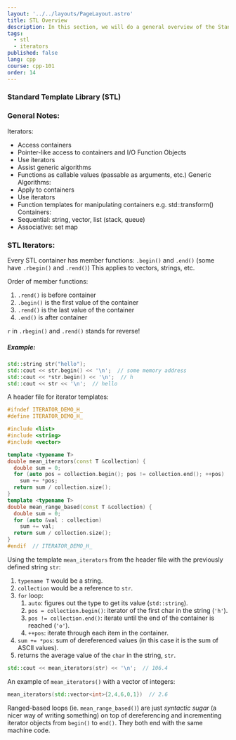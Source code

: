 ```yaml
---
layout: '../../layouts/PageLayout.astro'
title: STL Overview
description: In this section, we will do a general overview of the Standard Template Library and Iterators
tags:
  - stl
  - iterators
published: false
lang: cpp
course: cpp-101
order: 14
---
```

### Standard Template Library (STL)

### General Notes:
Iterators:
  - Access containers
  - Pointer-like access to containers and I/O
Function Objects
  - Use iterators
  - Assist generic algorithms
  - Functions as callable values (passable as arguments, etc.)
Generic Algorithms:
  - Apply to containers
  - Use iterators
  - Function templates for manipulating containers e.g. std::transform()
Containers:
  - Sequential: string, vector, list (stack, queue)
  - Associative: set map

### STL Iterators:

Every STL container has member functions:
`.begin()` and `.end()` (some have `.rbegin()` and `.rend()`)
This applies to vectors, strings, etc.

Order of member functions:

1. `.rend()` is before container
2. `.begin()` is the first value of the container
3. `.rend()` is the last value of the container
4. `.end()` is after container

`r` in `.rbegin()` and `.rend()` stands for reverse!
##### Example:
```cpp
std::string str("hello");
std::cout << str.begin() << '\n';  // some memory address
std::cout << *str.begin() << '\n';  // h
std::cout << str << '\n';  // hello
```

A header file for iterator templates:
```cpp
#ifndef ITERATOR_DEMO_H_
#define ITERATOR_DEMO_H_

#include <list>
#include <string>
#include <vector>

template <typename T>
double mean_iterators(const T &collection) {
  double sum = 0;
  for (auto pos = collection.begin(); pos != collection.end(); ++pos)
    sum += *pos;
  return sum / collection.size();
}
template <typename T>
double mean_range_based(const T &collection) {
  double sum = 0;
  for (auto &val : collection)
	sum += val;
  return sum / collection.size();
}
#endif  // ITERATOR_DEMO_H_
```

Using the template `mean_iterators` from the header file with the previously defined string `str`:
1. `typename T` would be a string.
2. `collection` would be a reference to `str`.
3. `for` loop:
   1. `auto`: figures out the type to get its value (`std::string`).
   2. `pos = collection.begin()`: iterator of the first char in the string (`'h'`).
   3. `pos != collection.end()`: iterate until the end of the container is reached (`'o'`).
   4. `++pos`: iterate through each item in the container.
4. `sum += *pos`: sum of dereferenced values (in this case it is the sum of ASCII values).
5. returns the average value of the `char` in the string, `str`.

```cpp
std::cout << mean_iterators(str) << '\n';  // 106.4
```

An example of `mean_iterators()` with a vector of integers:

```cpp
mean_iterators(std::vector<int>{2,4,6,0,1})  // 2.6
```

Ranged-based loops (ie. `mean_range_based()`) are just _syntactic sugar_ (a nicer way of writing something) on top of dereferencing and incrementing iterator objects from `begin()` to `end()`. They both end with the same machine code.

